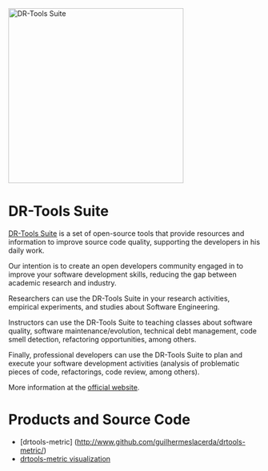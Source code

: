 <img src="https://guilhermeslacerda.github.io/drtools-site/images/logo_drtools.png" alt="DR-Tools Suite" title="DR-Tools Suite" width="350"/>

# DR-Tools Suite

[DR-Tools Suite](http://drtools.site/) is a set of open-source tools that provide resources and information to improve source code quality, supporting the developers in his daily work.

Our intention is to create an open developers community engaged in to improve your software development skills, reducing the gap between academic research and industry.

Researchers can use the DR-Tools Suite in your research activities, empirical experiments, and studies about Software Engineering.

Instructors can use the DR-Tools Suite to teaching classes about software quality, software maintenance/evolution, technical debt management, code smell detection, refactoring opportunities, among others.

Finally, professional developers can use the DR-Tools Suite to plan and execute your software development activities (analysis of problematic pieces of code, refactorings, code review, among others).

More information at the [official website](http://drtools.site/). 

# Products and Source Code

* [drtools-metric] (http://www.github.com/guilhermeslacerda/drtools-metric/)
* [drtools-metric visualization](http://www.github.com/guilhermeslacerda/drtools-metric-visualization/)

